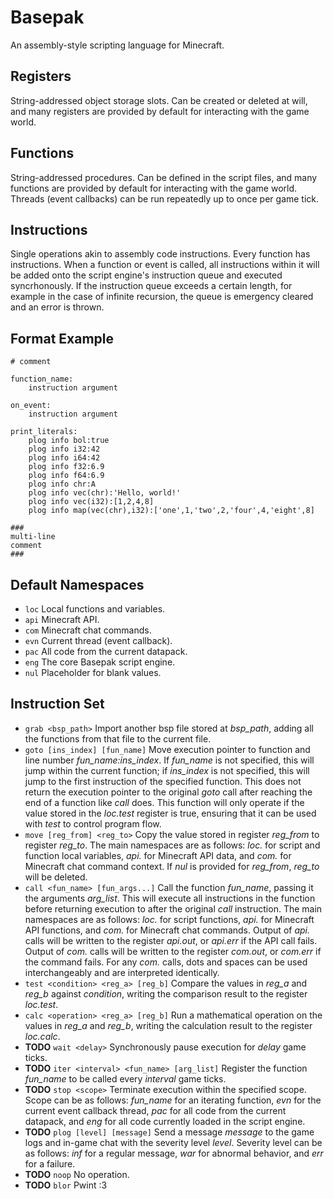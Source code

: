 # Basepak
An assembly-style scripting language for Minecraft.

## Registers
String-addressed object storage slots. Can be created or deleted at will, and many registers are provided by default for interacting with the game world.

## Functions
String-addressed procedures. Can be defined in the script files, and many functions are provided by default for interacting with the game world. Threads (event callbacks) can be run repeatedly up to once per game tick.

## Instructions
Single operations akin to assembly code instructions. Every function has instructions. When a function or event is called, all instructions within it will be added onto the script engine's instruction queue and executed syncrhonously. If the instruction queue exceeds a certain length, for example in the case of infinite recursion, the queue is emergency cleared and an error is thrown.

## Format Example

```
# comment

function_name:
    instruction argument

on_event:
    instruction argument

print_literals:
    plog info bol:true
    plog info i32:42
    plog info i64:42
    plog info f32:6.9
    plog info f64:6.9
    plog info chr:A
    plog info vec(chr):'Hello, world!'
    plog info vec(i32):[1,2,4,8]
    plog info map(vec(chr),i32):['one',1,'two',2,'four',4,'eight',8]

###
multi-line
comment
###
```

## Default Namespaces
- `loc` Local functions and variables.
- `api` Minecraft API.
- `com` Minecraft chat commands.
- `evn` Current thread (event callback).
- `pac` All code from the current datapack.
- `eng` The core Basepak script engine.
- `nul` Placeholder for blank values.

## Instruction Set
- `grab <bsp_path>` Import another bsp file stored at *bsp_path*, adding all the functions from that file to the current file.
- `goto [ins_index] [fun_name]` Move execution pointer to function and line number *fun_name:ins_index*. If *fun_name* is not specified, this will jump within the current function; if *ins_index* is not specified, this will jump to the first instruction of the specified function. This does not return the execution pointer to the original *goto* call after reaching the end of a function like *call* does. This function will only operate if the value stored in the *loc.test* register is true, ensuring that it can be used with *test* to control program flow.
- `move [reg_from] <reg_to>` Copy the value stored in register *reg_from* to register *reg_to*. The main namespaces are as follows: *loc.* for script and function local variables, *api.* for Minecraft API data, and *com.* for Minecraft chat command context. If *nul* is provided for *reg_from*, *reg_to* will be deleted.
- `call <fun_name> [fun_args...]` Call the function *fun_name*, passing it the arguments *arg_list*. This will execute all instructions in the function before returning execution to after the original *call* instruction. The main namespaces are as follows: *loc.* for script functions, *api.* for Minecraft API functions, and *com.* for Minecraft chat commands. Output of *api.* calls will be written to the register *api.out*, or *api.err* if the API call fails. Output of *com.* calls will be written to the register *com.out*, or *com.err* if the command fails. For any *com.* calls, dots and spaces can be used interchangeably and are interpreted identically.
- `test <condition> <reg_a> [reg_b]` Compare the values in *reg_a* and *reg_b* against *condition*, writing the comparison result to the register *loc.test*.
- `calc <operation> <reg_a> [reg_b]` Run a mathematical operation on the values in *reg_a* and *reg_b*, writing the calculation result to the register *loc.calc*.
- **TODO** `wait <delay>` Synchronously pause execution for *delay* game ticks.
- **TODO** `iter <interval> <fun_name> [arg_list]` Register the function *fun_name* to be called every *interval* game ticks.
- **TODO** `stop <scope>` Terminate execution within the specified scope. Scope can be as follows: *fun_name* for an iterating function, *evn* for the current event callback thread, *pac* for all code from the current datapack, and *eng* for all code currently loaded in the script engine.
- **TODO** `plog [level] [message]` Send a message *message* to the game logs and in-game chat with the severity level *level*. Severity level can be as follows: *inf* for a regular message, *war* for abnormal behavior, and *err* for a failure.
- **TODO** `noop` No operation.
- **TODO** `blor` Pwint :3
